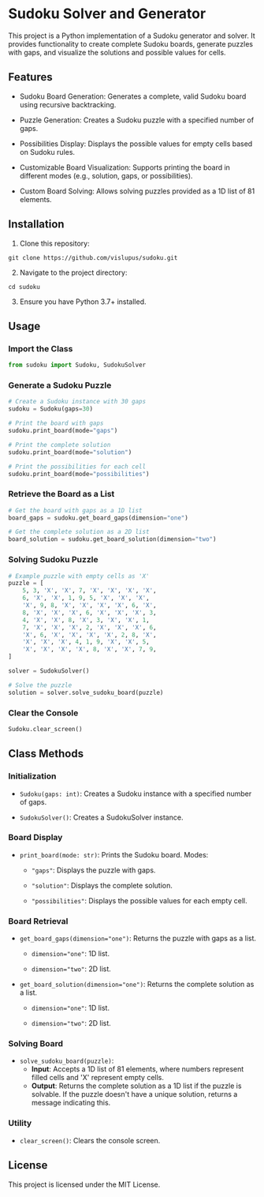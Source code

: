 # Sudoku Solver and Generator

This project is a Python implementation of a Sudoku generator and solver. It provides functionality to create complete Sudoku boards, generate puzzles with gaps, and visualize the solutions and possible values for cells.

## Features

- Sudoku Board Generation: Generates a complete, valid Sudoku board using recursive backtracking.

- Puzzle Generation: Creates a Sudoku puzzle with a specified number of gaps.

- Possibilities Display: Displays the possible values for empty cells based on Sudoku rules.

- Customizable Board Visualization: Supports printing the board in different modes (e.g., solution, gaps, or possibilities).

- Custom Board Solving: Allows solving puzzles provided as a 1D list of 81 elements.

## Installation

1. Clone this repository:
```
git clone https://github.com/vislupus/sudoku.git
```
2. Navigate to the project directory:
```
cd sudoku
```
3. Ensure you have Python 3.7+ installed.

## Usage

### Import the Class
```python
from sudoku import Sudoku, SudokuSolver
```
### Generate a Sudoku Puzzle
```python
# Create a Sudoku instance with 30 gaps
sudoku = Sudoku(gaps=30)

# Print the board with gaps
sudoku.print_board(mode="gaps")

# Print the complete solution
sudoku.print_board(mode="solution")

# Print the possibilities for each cell
sudoku.print_board(mode="possibilities")
```
### Retrieve the Board as a List
```python
# Get the board with gaps as a 1D list
board_gaps = sudoku.get_board_gaps(dimension="one")

# Get the complete solution as a 2D list
board_solution = sudoku.get_board_solution(dimension="two")
```
### Solving Sudoku Puzzle
```python
# Example puzzle with empty cells as 'X'
puzzle = [
    5, 3, 'X', 'X', 7, 'X', 'X', 'X', 'X',
    6, 'X', 'X', 1, 9, 5, 'X', 'X', 'X',
    'X', 9, 8, 'X', 'X', 'X', 'X', 6, 'X',
    8, 'X', 'X', 'X', 6, 'X', 'X', 'X', 3,
    4, 'X', 'X', 8, 'X', 3, 'X', 'X', 1,
    7, 'X', 'X', 'X', 2, 'X', 'X', 'X', 6,
    'X', 6, 'X', 'X', 'X', 'X', 2, 8, 'X',
    'X', 'X', 'X', 4, 1, 9, 'X', 'X', 5,
    'X', 'X', 'X', 'X', 8, 'X', 'X', 7, 9,
]

solver = SudokuSolver()

# Solve the puzzle
solution = solver.solve_sudoku_board(puzzle)
```

### Clear the Console
```python
Sudoku.clear_screen()
```

## Class Methods

### Initialization

- `Sudoku(gaps: int)`: Creates a Sudoku instance with a specified number of gaps.

- `SudokuSolver()`: Creates a SudokuSolver instance.

### Board Display

- `print_board(mode: str)`: Prints the Sudoku board. Modes:

    - `"gaps"`: Displays the puzzle with gaps.

    - `"solution"`: Displays the complete solution.

    - `"possibilities"`: Displays the possible values for each empty cell.

### Board Retrieval

- `get_board_gaps(dimension="one")`: Returns the puzzle with gaps as a list.

    - `dimension="one"`: 1D list.

    - `dimension="two"`: 2D list.

- `get_board_solution(dimension="one")`: Returns the complete solution as a list.

    - `dimension="one"`: 1D list.

    - `dimension="two"`: 2D list.
  
### Solving Board

- `solve_sudoku_board(puzzle)`: 
  - **Input**: Accepts a 1D list of 81 elements, where numbers represent filled cells and 'X'  represent empty cells.
  - **Output**: Returns the complete solution as a 1D list if the puzzle is solvable. If the puzzle doesn't have a unique solution, returns a message indicating this.


### Utility

- `clear_screen()`: Clears the console screen.

## License

This project is licensed under the MIT License.
